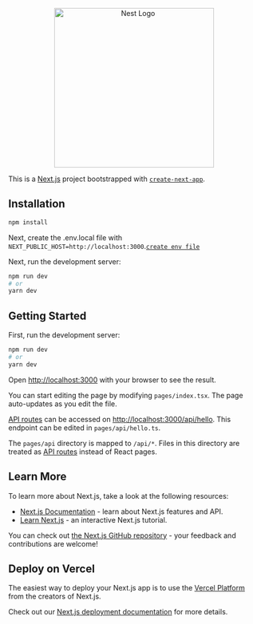 <p align="center">
  <a href="http://nextjs.com/" target="blank"><img src="https://www.google.com/imgres?imgurl=https%3A%2F%2Fdarkroom.clock.co.uk%2F600%2Fc2e0fd4493a325f007c366099d7162b0%3A3233067acc6b2ee9af2b5001ac0e76be&imgrefurl=https%3A%2F%2Fwww.clock.co.uk%2Finsight%2Fnext-js-what-is-it-and-why-do-we-use-it&tbnid=-tCBI-mgHsCNkM&vet=10CM8BEDMoxwFqFwoTCLDH2qXMx_YCFQAAAAAdAAAAABAJ..i&docid=njcTSvqTvB7K8M&w=600&h=338&q=Next.js&ved=0CM8BEDMoxwFqFwoTCLDH2qXMx_YCFQAAAAAdAAAAABAJ" width="320" alt="Nest Logo" /></a>
</p>


This is a [Next.js](https://nextjs.org/) project bootstrapped with [`create-next-app`](https://github.com/vercel/next.js/tree/canary/packages/create-next-app).

## Installation
```bash
npm install
```
Next, create the .env.local file with `NEXT_PUBLIC_HOST=http://localhost:3000`.[`create env file`](https://github.com/Bloggify/obj2env-cli)

Next, run the development server:

```bash
npm run dev
# or
yarn dev
```
## Getting Started

First, run the development server:

```bash
npm run dev
# or
yarn dev
```

Open [http://localhost:3000](http://localhost:3000) with your browser to see the result.

You can start editing the page by modifying `pages/index.tsx`. The page auto-updates as you edit the file.

[API routes](https://nextjs.org/docs/api-routes/introduction) can be accessed on [http://localhost:3000/api/hello](http://localhost:3000/api/hello). This endpoint can be edited in `pages/api/hello.ts`.

The `pages/api` directory is mapped to `/api/*`. Files in this directory are treated as [API routes](https://nextjs.org/docs/api-routes/introduction) instead of React pages.

## Learn More

To learn more about Next.js, take a look at the following resources:

- [Next.js Documentation](https://nextjs.org/docs) - learn about Next.js features and API.
- [Learn Next.js](https://nextjs.org/learn) - an interactive Next.js tutorial.

You can check out [the Next.js GitHub repository](https://github.com/vercel/next.js/) - your feedback and contributions are welcome!

## Deploy on Vercel

The easiest way to deploy your Next.js app is to use the [Vercel Platform](https://vercel.com/new?utm_medium=default-template&filter=next.js&utm_source=create-next-app&utm_campaign=create-next-app-readme) from the creators of Next.js.

Check out our [Next.js deployment documentation](https://nextjs.org/docs/deployment) for more details.
